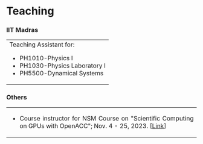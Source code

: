 # Teaching


<!-- ### IIIT Kalyani
<table>
<tr>
<td>

Course instructor:
<ul>
<li>PHC101 "Physics-I": <a href="">[Jan-May 2026]</a>, <a href="">[Jan-May 2027]</a></li>
</ul>

</td>
</tr>
</table> -->


### IIT Madras

<table>
<tr>
<td>
Teaching Assistant for:
<ul>
<li> PH1010-Physics I</li>
<li> PH1030-Physics Laboratory I</li>
<li> PH5500-Dynamical Systems</li>
</ul>
</td>
</tr>
</table>

### Others
<table>
<tr>
<td  align=justify>

<ul>
<li> Course instructor for NSM Course on "Scientific Computing on GPUs with OpenACC"; Nov. 4 - 25, 2023. [<a href="http://www.cse.iitm.ac.in/~rupesh/events/openacc23/">Link</a>] </li>
</ul>

</td>
</tr>
</table>
